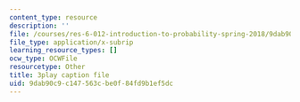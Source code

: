 ```yaml
---
content_type: resource
description: ''
file: /courses/res-6-012-introduction-to-probability-spring-2018/9dab90c9c147563cbe0f84fd9b1ef5dc_hsQnmrHbbms.vtt
file_type: application/x-subrip
learning_resource_types: []
ocw_type: OCWFile
resourcetype: Other
title: 3play caption file
uid: 9dab90c9-c147-563c-be0f-84fd9b1ef5dc
---
```

